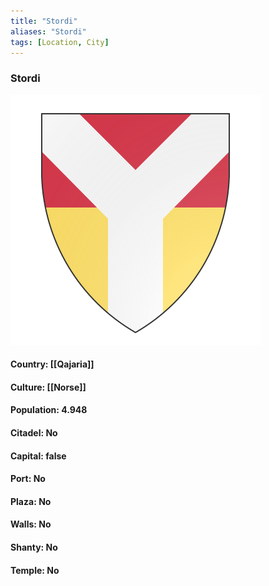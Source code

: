 ```yaml
---
title: "Stordi"
aliases: "Stordi"
tags: [Location, City]
---
```

### Stordi
![](attachment/ef1bd45d19d5e564a7a659d415e08ec0.svg)

#### Country: [[Qajaria]]

#### Culture: [[Norse]]

#### Population: 4.948

#### Citadel: No

#### Capital: false

#### Port: No

#### Plaza: No

#### Walls: No

#### Shanty: No

#### Temple: No

